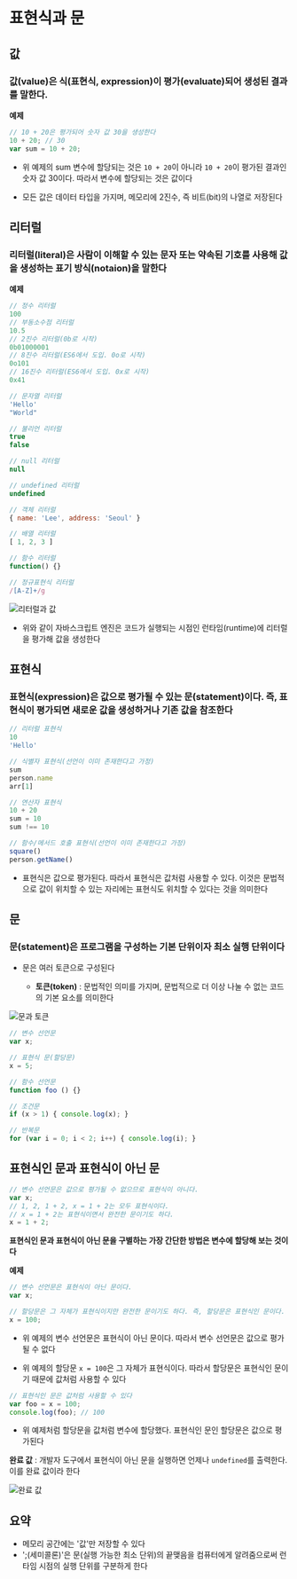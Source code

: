 # 표현식과 문

## 값

### 값(value)은 식(표현식, expression)이 평가(evaluate)되어 생성된 결과를 말한다.

**예제**

```js
// 10 + 20은 평가되어 숫자 값 30을 생성한다
10 + 20; // 30
var sum = 10 + 20;
```

- 위 예제의 sum 변수에 할당되는 것은 `10 + 20`이 아니라 `10 + 20`이 평가된 결과인 숫자 값 30이다. 따라서 변수에 할당되는 것은 값이다

- 모든 값은 데이터 타입을 가지며, 메모리에 2진수, 즉 비트(bit)의 나열로 저장된다

## 리터럴

### 리터럴(literal)은 사람이 이해할 수 있는 문자 또는 약속된 기호를 사용해 값을 생성하는 표기 방식(notaion)을 말한다

**예제**

```js
// 정수 리터럴
100
// 부동소수점 리터럴
10.5
// 2진수 리터럴(0b로 시작)
0b01000001
// 8진수 리터럴(ES6에서 도입. 0o로 시작)
0o101
// 16진수 리터럴(ES6에서 도입. 0x로 시작)
0x41

// 문자열 리터럴
'Hello'
"World"

// 불리언 리터럴
true
false

// null 리터럴
null

// undefined 리터럴
undefined

// 객체 리터럴
{ name: 'Lee', address: 'Seoul' }

// 배열 리터럴
[ 1, 2, 3 ]

// 함수 리터럴
function() {}

// 정규표현식 리터럴
/[A-Z]+/g
```

![리터럴과 값](https://user-images.githubusercontent.com/67866773/91010267-2b1d4500-e61d-11ea-978a-bb32faf3bf99.png)

- 위와 같이 자바스크립트 엔진은 코드가 실행되는 시점인 런타임(runtime)에 리터럴을 평가해 값을 생성한다

## 표현식

### 표현식(expression)은 값으로 평가될 수 있는 문(statement)이다. 즉, 표현식이 평가되면 새로운 값을 생성하거나 기존 값을 참조한다

```js
// 리터럴 표현식
10
'Hello'

// 식별자 표현식(선언이 이미 존재한다고 가정)
sum
person.name
arr[1]

// 연산자 표현식
10 + 20
sum = 10
sum !== 10

// 함수/메서드 호출 표현식(선언이 이미 존재한다고 가정)
square()
person.getName()
```

- 표현식은 값으로 평가된다. 따라서 표현식은 값처럼 사용할 수 있다. 이것은 문법적으로 값이 위치할 수 있는 자리에는 표현식도 위치할 수 있다는 것을 의미한다

## 문

### 문(statement)은 프로그램을 구성하는 기본 단위이자 최소 실행 단위이다

- 문은 여러 토큰으로 구성된다

  - **토큰(token)** : 문법적인 의미를 가지며, 문법적으로 더 이상 나눌 수 없는 코드의 기본 요소를 의미한다

![문과 토큰](https://user-images.githubusercontent.com/67866773/91011387-31142580-e61f-11ea-8794-8255c4abe324.png)

```js
// 변수 선언문
var x;

// 표현식 문(할당문)
x = 5;

// 함수 선언문
function foo () {}

// 조건문
if (x > 1) { console.log(x); }

// 반복문
for (var i = 0; i < 2; i++) { console.log(i); }
```

## 표현식인 문과 표현식이 아닌 문

```js
// 변수 선언문은 값으로 평가될 수 없으므로 표현식이 아니다.
var x;
// 1, 2, 1 + 2, x = 1 + 2는 모두 표현식이다.
// x = 1 + 2는 표현식이면서 완전한 문이기도 하다.
x = 1 + 2;
```

**표현식인 문과 표현식이 아닌 문을 구별하는 가장 간단한 방법은 변수에 할당해 보는 것이다**

**예제**

```js
// 변수 선언문은 표현식이 아닌 문이다.
var x;

// 할당문은 그 자체가 표현식이지만 완전한 문이기도 하다. 즉, 할당문은 표현식인 문이다.
x = 100;
```

- 위 예제의 변수 선언문은 표현식이 아닌 문이다. 따라서 변수 선언문은 값으로 평가될 수 없다

- 위 예제의 할당문 `x = 100`은 그 자체가 표현식이다. 따라서 할당문은 표현식인 문이기 때문에 값처럼 사용할 수 있다

```js
// 표현식인 문은 값처럼 사용할 수 있다
var foo = x = 100;
console.log(foo); // 100
```

- 위 예제처럼 할당문을 값처럼 변수에 할당했다. 표현식인 문인 할당문은 값으로 평가된다

**완료 값** : 개발자 도구에서 표현식이 아닌 문을 실행하면 언제나 `undefined`를 출력한다. 이를 완료 값이라 한다

![완료 값](https://user-images.githubusercontent.com/67866773/91011962-3887fe80-e620-11ea-8ee0-959f555a9411.png)

## 요약
- 메모리 공간에는 '값'만 저장할 수 있다
- ';(세미콜론)'은 문(실행 가능한 최소 단위)의 끝맺음을 컴퓨터에게 알려줌으로써 런타임 시점의 실행 단위를 구분하게 한다
